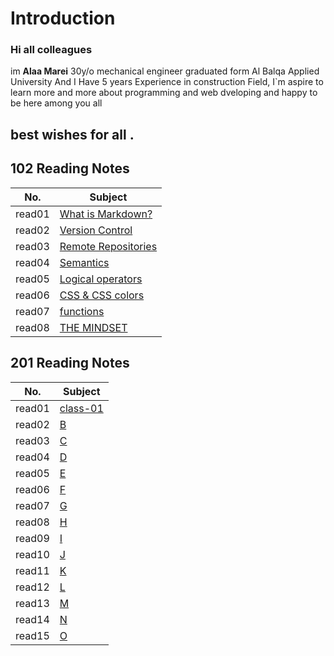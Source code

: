 # Introduction

### Hi all colleagues
im **Alaa Marei** 30y/o mechanical engineer graduated form Al Balqa Applied University And I Have 5 years Experience in construction Field, I`m aspire to learn more and more about programming and web dveloping and happy to be here among you all
## best wishes for all .



## 102 Reading Notes    
|No.               | Subject                                                                           |       
|------------------|-----------------------------------------------------------------------------------|            
|read01            |[What is Markdown?](read01.md)              |            
|read02            |[Version Control](read02.md)                |         
|read03            |[Remote Repositories](read03.md)            |           
|read04            |[Semantics](read04.md)                      |         
|read05            |[Logical operators](read05.md)              |          
|read06            |[CSS & CSS colors](read06.md)               |         
|read07            |[functions](read07.md)                      |          
|read08            |[THE MINDSET](mindset.md)                          |          


## 201 Reading Notes    
|No.                   | Subject                         |                                    
|----------------------|---------------------------------|          
|read01                |[class-01](class-01.md)               |          
|read02                |[B](read02)                      |                   
|read03                |[C](read03)                      |                 
|read04                |[D](read04)                      |                   
|read05                |[E](read05)                      |                     
|read06                |[F](read06)                      |                        
|read07                |[G](read07)                      |                           
|read08                |[H](read08)                      |                               
|read09                |[I](read09)                      |                                
|read10                |[J](read10)                      |                  
|read11                |[K](read11)                      |                  
|read12                |[L](read12)                      |                   
|read13                |[M](read13)                      |                        
|read14                |[N](read14)                      |                        
|read15                |[O](read15)                      |                          

